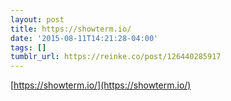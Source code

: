 ```yaml
---
layout: post
title: https://showterm.io/
date: '2015-08-11T14:21:28-04:00'
tags: []
tumblr_url: https://reinke.co/post/126440285917
---
```

[https://showterm.io/](https://showterm.io/)  
